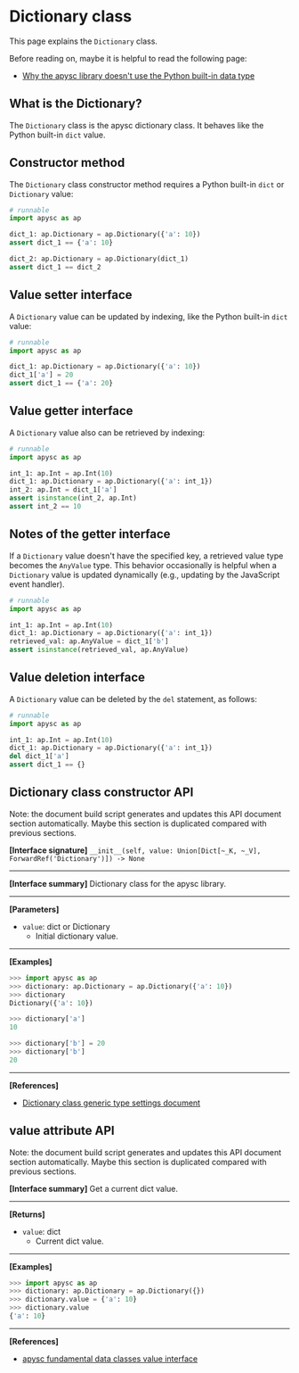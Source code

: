 # Dictionary class

This page explains the `Dictionary` class.

Before reading on, maybe it is helpful to read the following page:

- [Why the apysc library doesn't use the Python built-in data type](why_apysc_doesnt_use_python_builtin_data_type.md)

## What is the Dictionary?

The `Dictionary` class is the apysc dictionary class. It behaves like the Python built-in `dict` value.

## Constructor method

The `Dictionary` class constructor method requires a Python built-in `dict` or `Dictionary` value:

```py
# runnable
import apysc as ap

dict_1: ap.Dictionary = ap.Dictionary({'a': 10})
assert dict_1 == {'a': 10}

dict_2: ap.Dictionary = ap.Dictionary(dict_1)
assert dict_1 == dict_2
```

## Value setter interface

A `Dictionary` value can be updated by indexing, like the Python built-in `dict` value:

```py
# runnable
import apysc as ap

dict_1: ap.Dictionary = ap.Dictionary({'a': 10})
dict_1['a'] = 20
assert dict_1 == {'a': 20}
```

## Value getter interface

A `Dictionary` value also can be retrieved by indexing:

```py
# runnable
import apysc as ap

int_1: ap.Int = ap.Int(10)
dict_1: ap.Dictionary = ap.Dictionary({'a': int_1})
int_2: ap.Int = dict_1['a']
assert isinstance(int_2, ap.Int)
assert int_2 == 10
```

## Notes of the getter interface

If a `Dictionary` value doesn't have the specified key, a retrieved value type becomes the `AnyValue` type. This behavior occasionally is helpful when a `Dictionary` value is updated dynamically (e.g., updating by the JavaScript event handler).

```py
# runnable
import apysc as ap

int_1: ap.Int = ap.Int(10)
dict_1: ap.Dictionary = ap.Dictionary({'a': int_1})
retrieved_val: ap.AnyValue = dict_1['b']
assert isinstance(retrieved_val, ap.AnyValue)
```

## Value deletion interface

A `Dictionary` value can be deleted by the `del` statement, as follows:

```py
# runnable
import apysc as ap

int_1: ap.Int = ap.Int(10)
dict_1: ap.Dictionary = ap.Dictionary({'a': int_1})
del dict_1['a']
assert dict_1 == {}
```


## Dictionary class constructor API

<!-- Docstring: apysc._type.dictionary.Dictionary.__init__ -->

<span class="inconspicuous-txt">Note: the document build script generates and updates this API document section automatically. Maybe this section is duplicated compared with previous sections.</span>

**[Interface signature]** `__init__(self, value: Union[Dict[~_K, ~_V], ForwardRef('Dictionary')]) -> None`<hr>

**[Interface summary]** Dictionary class for the apysc library.<hr>

**[Parameters]**

- `value`: dict or Dictionary
  - Initial dictionary value.

<hr>

**[Examples]**

```py
>>> import apysc as ap
>>> dictionary: ap.Dictionary = ap.Dictionary({'a': 10})
>>> dictionary
Dictionary({'a': 10})

>>> dictionary['a']
10

>>> dictionary['b'] = 20
>>> dictionary['b']
20
```

<hr>

**[References]**

- [Dictionary class generic type settings document](https://simon-ritchie.github.io/apysc/en/dictionary_generic.html)

## value attribute API

<!-- Docstring: apysc._type.dictionary.Dictionary.value -->

<span class="inconspicuous-txt">Note: the document build script generates and updates this API document section automatically. Maybe this section is duplicated compared with previous sections.</span>

**[Interface summary]** Get a current dict value.<hr>

**[Returns]**

- `value`: dict
  - Current dict value.

<hr>

**[Examples]**

```py
>>> import apysc as ap
>>> dictionary: ap.Dictionary = ap.Dictionary({})
>>> dictionary.value = {'a': 10}
>>> dictionary.value
{'a': 10}
```

<hr>

**[References]**

- [apysc fundamental data classes value interface](https://simon-ritchie.github.io/apysc/en/fundamental_data_classes_value_interface.html)